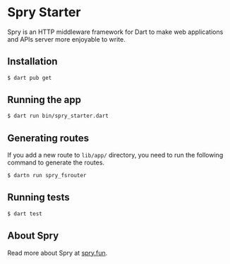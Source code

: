 # Spry Starter

Spry is an HTTP middleware framework for Dart to make web applications and APIs server more enjoyable to write.

## Installation

```bash
$ dart pub get
```

## Running the app

```bash
$ dart run bin/spry_starter.dart
```

## Generating routes

If you add a new route to `lib/app/` directory, you need to run the following command to generate the routes.

```bash
$ dartn run spry_fsrouter
```

## Running tests

```bash
$ dart test
```

## About Spry

Read more about Spry at [spry.fun](https://spry.fun).